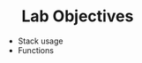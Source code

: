 # Lab Objectives

<ul style="list-style-type: disc; margin-left: -30;">
  <li>Stack usage</li>
  <li>Functions</li>
</ul>
